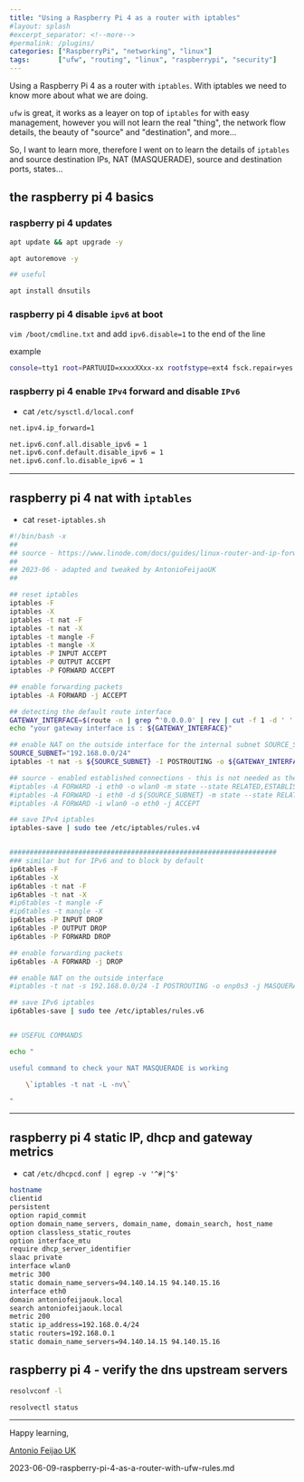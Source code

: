 ```yaml
---
title: "Using a Raspberry Pi 4 as a router with iptables"
#layout: splash
#excerpt_separator: <!--more-->
#permalink: /plugins/
categories: ["RaspberryPi", "networking", "linux"]
tags:       ["ufw", "routing", "linux", "raspberrypi", "security"]
---
```


Using a Raspberry Pi 4 as a router with `iptables`. With iptables we need to know more about what we are doing.

`ufw` is great, it works as a leayer on top of `iptables` for with easy management, however you will not learn the real "thing", the network flow details, the beauty of "source" and "destination", and more...

So, I want to learn more, therefore I went on to learn the details of `iptables` and source destination IPs, NAT (MASQUERADE), source and destination ports, states...

## the raspberry pi 4 basics

### raspberry pi 4 updates

```bash
apt update && apt upgrade -y

apt autoremove -y

## useful

apt install dnsutils
```

### raspberry pi 4 disable `ipv6` at boot

`vim /boot/cmdline.txt` and add `ipv6.disable=1` to the end of the line

example

```bash
console=tty1 root=PARTUUID=xxxxXXxx-xx rootfstype=ext4 fsck.repair=yes rootwait ipv6.disable=1
```


### raspberry pi 4 enable `IPv4` forward and disable `IPv6`

* cat `/etc/sysctl.d/local.conf`

```bash
net.ipv4.ip_forward=1

net.ipv6.conf.all.disable_ipv6 = 1
net.ipv6.conf.default.disable_ipv6 = 1
net.ipv6.conf.lo.disable_ipv6 = 1
```

---

## raspberry pi 4 nat with `iptables`

* cat `reset-iptables.sh`

```bash
#!/bin/bash -x
##
## source - https://www.linode.com/docs/guides/linux-router-and-ip-forwarding/
##
## 2023-06 - adapted and tweaked by AntonioFeijaoUK
##

## reset iptables
iptables -F
iptables -X
iptables -t nat -F
iptables -t nat -X
iptables -t mangle -F
iptables -t mangle -X
iptables -P INPUT ACCEPT
iptables -P OUTPUT ACCEPT
iptables -P FORWARD ACCEPT

## enable forwarding packets
iptables -A FORWARD -j ACCEPT

## detecting the default route interface
GATEWAY_INTERFACE=$(route -n | grep ^'0.0.0.0' | rev | cut -f 1 -d ' ' | rev | head -n1)
echo "your gateway interface is : ${GATEWAY_INTERFACE}"

## enable NAT on the outside interface for the internal subnet SOURCE_SUBNET
SOURCE_SUBNET="192.168.0.0/24"
iptables -t nat -s ${SOURCE_SUBNET} -I POSTROUTING -o ${GATEWAY_INTERFACE} -j MASQUERADE

## source - enabled established connections - this is not needed as the FORWARD is set to default ACCEPT
#iptables -A FORWARD -i eth0 -o wlan0 -m state --state RELATED,ESTABLISHED -j ACCEPT
#iptables -A FORWARD -i eth0 -d ${SOURCE_SUBNET} -m state --state RELATED,ESTABLISHED -j ACCEPT
#iptables -A FORWARD -i wlan0 -o eth0 -j ACCEPT

## save IPv4 iptables
iptables-save | sudo tee /etc/iptables/rules.v4


##################################################################
### similar but for IPv6 and to block by default
ip6tables -F
ip6tables -X
ip6tables -t nat -F
ip6tables -t nat -X
#ip6tables -t mangle -F
#ip6tables -t mangle -X
ip6tables -P INPUT DROP
ip6tables -P OUTPUT DROP
ip6tables -P FORWARD DROP

## enable forwarding packets
ip6tables -A FORWARD -j DROP

## enable NAT on the outside interface
#iptables -t nat -s 192.168.0.0/24 -I POSTROUTING -o enp0s3 -j MASQUERADE

## save IPv6 iptables
ip6tables-save | sudo tee /etc/iptables/rules.v6


## USEFUL COMMANDS

echo "

useful command to check your NAT MASQUERADE is working

	\`iptables -t nat -L -nv\`

"

```

---

## raspberry pi 4 static IP, dhcp and gateway metrics

* cat `/etc/dhcpcd.conf | egrep -v '^#|^$'`

```bash
hostname
clientid
persistent
option rapid_commit
option domain_name_servers, domain_name, domain_search, host_name
option classless_static_routes
option interface_mtu
require dhcp_server_identifier
slaac private
interface wlan0
metric 300
static domain_name_servers=94.140.14.15 94.140.15.16
interface eth0
domain antoniofeijaouk.local
search antoniofeijaouk.local
metric 200
static ip_address=192.168.0.4/24
static routers=192.168.0.1
static domain_name_servers=94.140.14.15 94.140.15.16
```

## raspberry pi 4 - verify the dns upstream servers

```bash
resolvconf -l

resolvectl status
```

---

Happy learning,

[Antonio Feijao UK](https://www.antoniofeijao.com)


2023-06-09-raspberry-pi-4-as-a-router-with-ufw-rules.md

